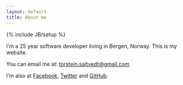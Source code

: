 ```yaml
---
layout: default
title: About me
---
```

{% include JB/setup %}

I'm a 25 year software developer living in Bergen, Norway. This is my website.

You can email me at: torstein.saltvedt@gmail.com

I'm also at 
<a href="http://facebook.com/saltvedt">Facebook</a>, 
<a href="http://twitter.com/saltvedt">Twitter</a> and
<a href="https://github.com/saltvedt/">GitHub</a>.